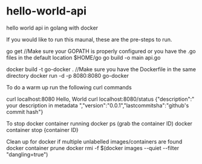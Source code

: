 # hello-world-api
hello world api in golang with docker


If you would like to run this maunal, these are the pre-steps to run.

go get //Make sure your GOPATH is properly configured or you have the .go files in the default location $HOME/go
go build -o main api.go

docker build -t go-docker . //Make sure you have the Dockerfile in the same directory
docker run -d -p 8080:8080 go-docker

To do a warm up run the following curl commands

curl localhost:8080
  Hello, World
curl localhost:8080/status
  {"description":" your description in metadata ","version":"0.0.1","lastcommitsha":"github's commit hash"}
 
 To stop docker container running
 docker ps (grab the container ID)
 docker container stop {container ID}
 
 Clean up for docker if multiple unlabelled images/containers are found
 docker container prune
 docker rmi -f $(docker images --quiet --filter "dangling=true")
